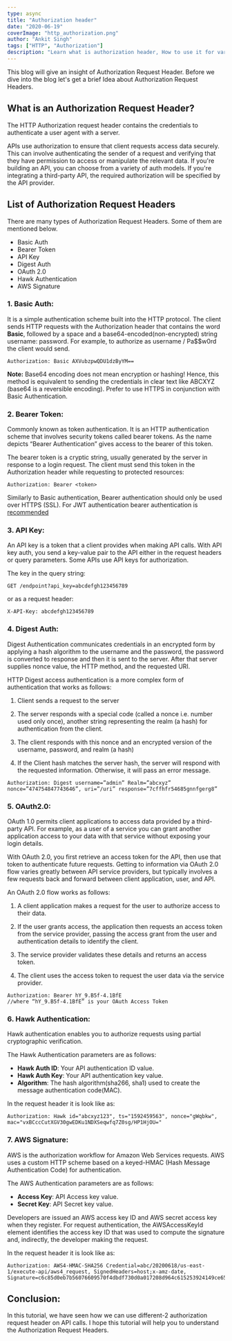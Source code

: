 ```yaml
---
type: async
title: "Authorization header"
date: "2020-06-19"
coverImage: "http_authorization.png"
author: "Ankit Singh"
tags: ["HTTP", "Authorization"]
description: "Learn what is authorization header, How to use it for various kind of HTTP authentications, e.g. JWT, OAuth, Basic etc."
---
```


This blog will give an insight of Authorization Request Header. Before we dive into the blog let's get a brief Idea about Authorization Request Headers.

## What is an Authorization Request Header?

The HTTP Authorization request header contains the credentials to authenticate a user agent with a server.

APIs use authorization to ensure that client requests access data securely. This can involve authenticating the sender of a request and verifying that they have permission to access or manipulate the relevant data. If you're building an API, you can choose from a variety of auth models. If you're integrating a third-party API, the required authorization will be specified by the API provider.

## List of Authorization Request Headers

There are many types of Authorization Request Headers. Some of them are mentioned below.

 - Basic Auth
 - Bearer Token
 - API Key
 - Digest Auth
 - OAuth 2.0
 - Hawk Authentication
 - AWS Signature

### 1. Basic Auth:

It is a simple authentication scheme built into the HTTP protocol. The client sends HTTP requests with the Authorization header that contains the word **Basic**,  followed by a space and a base64-encoded(non-encrypted) string username: password. For example, to authorize as username / Pa$$w0rd the client would send.

```
Authorization: Basic AXVubzpwQDU1dzByYM==
```

**Note:** Base64 encoding does not mean encryption or hashing! Hence, this method is equivalent to sending the credentials in clear text like ABCXYZ  (base64 is a reversible encoding). Prefer to use HTTPS in conjunction with Basic Authentication.


### 2. Bearer Token: 

Commonly known as token authentication. It is an HTTP authentication scheme that involves security tokens called bearer tokens. As the name depicts “Bearer Authentication”  gives access to the bearer of this token. 

The bearer token is a cryptic string, usually generated by the server in response to a login request. The client must send this token in the Authorization header while requesting to protected resources:

```
Authorization: Bearer <token>
```
Similarly to Basic authentication, Bearer authentication should only be used over HTTPS (SSL). For JWT authentication bearer authentication is [recommended](https://stackoverflow.com/questions/33265812/best-http-authorization-header-type-for-jwt)


### 3. API Key: 

An API key is a token that a client provides when making API calls. With API key auth, you send a key-value pair to the API either in the request headers or query parameters. Some APIs use API keys for authorization.

The key in the query string:

```
GET /endpoint?api_key=abcdefgh123456789
```
or as a request header:

```
X-API-Key: abcdefgh123456789
```

### 4. Digest Auth: 

Digest Authentication communicates credentials in an encrypted form by applying a hash algorithm to the username and the password,  the password is converted to  response and then it is sent to the server. After that server supplies nonce value, the HTTP method, and the requested URI.

HTTP Digest access authentication is a more complex form of authentication that works as follows:

1. Client sends a request to the server

1. The server responds with a special code (called a nonce i.e. number used only once), another string representing the realm (a hash) for authentication from the client.
1. The client responds with this nonce and an encrypted version of the username, password, and realm (a hash)
1. If the Client hash matches the server hash, the server will respond with the requested information.  Otherwise, it will pass an error message. 

 

```
Authorization: Digest username=”admin” Realm=”abcxyz” nonce=”474754847743646”, uri=”/uri” response=”7cffhfr54685gnnfgerg8”
```

### 5. OAuth2.0: 

OAuth 1.0 permits client applications to access data provided by a third-party API. For example, as a user of a service you can grant another application access to your data with that service without exposing your login details. 

With OAuth 2.0, you first retrieve an access token for the API, then use that token to authenticate future requests. Getting to information via OAuth 2.0 flow varies greatly between API service providers, but typically involves a few requests back and forward between client application, user, and API.

An OAuth 2.0 flow works as follows:

1. A client application makes a request for the user to authorize access to their data.

1. If the user grants access, the application then requests an access token from the service provider, passing the access grant from the user and authentication details to identify the client.
1. The service provider validates these details and returns an access token.
1. The client uses the access token to request the user data via the service provider.

```
Authorization: Bearer hY_9.B5f-4.1BfE
//where “hY_9.B5f-4.1BfE” is your OAuth Access Token
```


### 6. Hawk Authentication: 

Hawk authentication enables you to authorize requests using partial cryptographic verification.

The Hawk Authentication parameters are as follows:

 - **Hawk Auth ID**: Your API authentication ID value.
 - **Hawk Auth Key**: Your API authentication key value.
 - **Algorithm**: The hash algorithm(sha266, sha1) used to create the message authentication code(MAC).

 In the request header it is look like as:

```
Authorization: Hawk id="abcxyz123", ts="1592459563", nonce="gWqbkw", mac="vxBCccCutXGV30gwEDKu1NDXSeqwfq7Z0sg/HP1HjOU="
```

### 7. AWS Signature: 

AWS is the authorization workflow for Amazon Web Services requests. AWS uses a custom HTTP scheme based on a keyed-HMAC (Hash Message Authentication Code) for authentication.

The AWS Authentication parameters are as follows:

 - **Access Key**: API Access key value.
 - **Secret Key**: API Secret key value.

Developers are issued an AWS access key ID and AWS secret access key when they register. For request authentication, the AWSAccessKeyId element identifies the access key ID that was used to compute the signature and, indirectly, the developer making the request.

In the request header it is look like as:

```
Authorization: AWS4-HMAC-SHA256 Credential=abc/20200618/us-east-1/execute-api/aws4_request, SignedHeaders=host;x-amz-date, Signature=c6c85d0eb7b56076609570f4dbdf730d0a017208d964c615253924149ce65de5
```

## Conclusion:

In this tutorial, we have seen how we can use different-2 authorization request header on API calls. I hope this tutorial will help you to understand the Authorization Request Headers.


